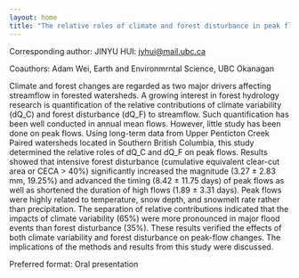 ```yaml
---
layout: home
title: "The relative roles of climate and forest disturbance in peak flows in snow-dominated watersheds of Southern British Columbia"
---
```



Corresponding author: JINYU HUI: jyhui@mail.ubc.ca

Coauthors: Adam Wei, Earth and Environmrntal Science, UBC Okanagan 

Climate and forest changes are regarded as two major drivers affecting streamflow in forested watersheds. A growing interest in forest hydrology research is quantification of the relative contributions of climate variability (dQ_C) and forest disturbance (dQ_F) to streamflow. Such quantification has been well conducted in annual mean flows. However, little study has been done on peak flows. Using long-term data from Upper Penticton Creek Paired watersheds located in Southern British Columbia, this study determined the relative roles of dQ_C and dQ_F on peak flows. Results showed that intensive forest disturbance (cumulative equivalent clear-cut area or CECA > 40%) significantly increased the magnitude (3.27 ± 2.83 mm, 19.25%) and advanced the timing (8.42 ± 11.75 days) of peak flows as well as shortened the duration of high flows (1.89 ± 3.31 days). Peak flows were highly related to temperature, snow depth, and snowmelt rate rather than precipitation. The separation of relative contributions indicated that the impacts of climate variability (65%) were more pronounced in major flood events than forest disturbance (35%). These results verified the effects of both climate variability and forest disturbance on peak-flow changes. The implications of the methods and results from this study were discussed.

Preferred format: Oral presentation

